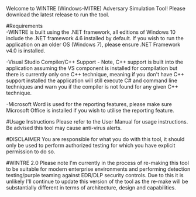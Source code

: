 Welcome to WINTRE (Windows-MITRE) Adversary Simulation Tool! Please download the latest release to run the tool.

#Requirements
<br>-WINTRE is built using the .NET framework, all editions of Windows 10 include the .NET framework 4.6 installed by default. If you wish to run the application on an older OS (Windows 7), 
please ensure .NET Framework v4.0 is installed.

-Visual Studio Compiler/C++ Support - Note, C++ support is built into the application assuming the VS component is installed for compilation but there is 
currently only one C++ technique, meaning if you don't have C++ support installed the application will still execute C# and command line techniques and warn you if the compiler is not
found for any given C++ technique.

-Microsoft Word is used for the reporting features, please make sure Microsoft Office is installed if you wish to utilise the reporting feature.

#Usage Instructions
Please refer to the User Manual for usage instructions. Be advised this tool may cause anti-virus alerts.

#DISCLAIMER
You are responsible for what you do with this tool, it should only be used to perform authorized testing for which you have explicit permission to do so.

#WINTRE 2.0
Please note I'm currently in the process of re-making this tool to be suitable for modern enterprise environments and performing detection testing/purple teaming against EDR/DLP security controls. Due to this it is unlikely I'll continue to update this version of the tool as the re-make will be substantially different in terms of architecture, design and capabilities.

